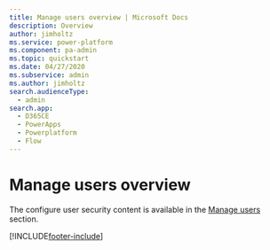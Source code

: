 ```yaml
---
title: Manage users overview | Microsoft Docs
description: Overview
author: jimholtz
ms.service: power-platform
ms.component: pa-admin
ms.topic: quickstart
ms.date: 04/27/2020
ms.subservice: admin
ms.author: jimholtz
search.audienceType: 
  - admin 
search.app:
  - D365CE
  - PowerApps
  - Powerplatform
  - Flow
---
```

# Manage users overview

The configure user security content is available in the [Manage users](grant-users-access.md) section.

[!INCLUDE[footer-include](../includes/footer-banner.md)]